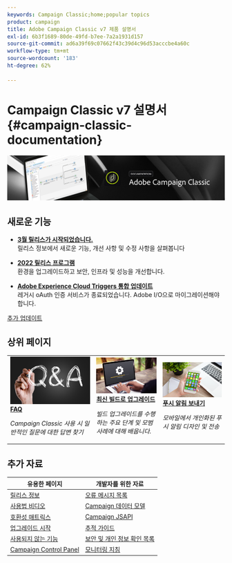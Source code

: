 ```yaml
---
keywords: Campaign Classic;home;popular topics
product: campaign
title: Adobe Campaign Classic v7 제품 설명서
exl-id: 6b3f1689-80de-49fd-b7ee-7a2a1931d157
source-git-commit: ad6a39f69c07662f43c39d4c96d53acccbe4a60c
workflow-type: tm+mt
source-wordcount: '183'
ht-degree: 62%

---
```


# Campaign Classic v7 설명서 {#campaign-classic-documentation}

![](platform/using/assets/do-not-localize/banner_acc_doc.jpg)

## 새로운 기능

* **[3월 릴리스가 시작되었습니다.](rn/using/latest-release.md)**<br/> 릴리스 정보에서 새로운 기능, 개선 사항 및 수정 사항을 살펴봅니다

* **[2022 릴리스 프로그램](technotes/using/dc-migration.md)**<br/> 환경을 업그레이드하고 보안, 인프라 및 성능을 개선합니다.

<!--* **[Secure your Campaign environment](technotes/using/tech-stack-upgrade.md)**<br/> Update to the latest versions to secure your Campaign platform-->

* **[Adobe Experience Cloud Triggers 통합 업데이트](integrations/using/configuring-adobe-io.md)**<br/> 레거시 oAuth 인증 서비스가 종료되었습니다. Adobe I/O으로 마이그레이션해야 합니다.

[추가 업데이트](rn/using/documentation-updates.md)

## 상위 페이지

<table style="table-layout:fixed">
<tr>
  <td>
    <a href="platform/using/common-questions.md">
      <img alt="FAQ" src="platform/using/assets/FAQ.png"/>
    </a>
    <div>
      <a href="platform/using/common-questions.md">
    <strong>FAQ</strong>
    </a>
    </div>
    <p>
    <em>Campaign Classic 사용 시 일반적인 질문에 대한 답변 찾기</em>
    <p>
  </td>
   <td>
    <a href="production/using/build-upgrade.md">
      <img alt="빌드 업그레이드" src="platform/using/assets/upgrade.png" />
    </a>
    <div>
      <a href="production/using/build-upgrade.md">
    <strong>최신 빌드로 업그레이드</strong>
    </a>
    </div>
    <p>
    <em>빌드 업그레이드를 수행하는 주요 단계 및 모범 사례에 대해 배웁니다.</em>
    <p>
  </td>
  <td>
    <a href="delivery/using/create-notifications-ios.md">
       <img alt="푸시 알림" src="platform/using/assets/push.png" />
    </a>
    <div>
       <a href="delivery/using/create-notifications-ios.md">
    <strong>푸시 알림 보내기</strong>
    </a>
    </div>
    <p>
    <em>모바일에서 개인화된 푸시 알림 디자인 및 전송</em>
    <p>
  </td>
</tr>
</table>

## 추가 자료

| 유용한 페이지 | 개발자를 위한 자료 |
|---|---|
| [릴리스 정보](rn/using/latest-release.md) | [오류 메시지 목록](https://experienceleague.adobe.com/developer/campaign-errors/error_codes.html?lang=ko) |
| [사용법 비디오](https://experienceleague.adobe.com/docs/campaign-classic-learn/tutorials/overview.html?lang=ko) | [Campaign 데이터 모델](configuration/using/about-data-model.md) |
| [호환성 매트릭스](rn/using/compatibility-matrix.md) | [Campaign JSAPI](https://experienceleague.adobe.com/developer/campaign-api/api/p-1.html) |
| [업그레이드 시작](rn/using/rn-overview.md) | [추적 가이드](delivery/using/about-message-tracking.md) |
| [사용되지 않는 기능](rn/using/deprecated-features.md) | [보안 및 개인 정보 확인 목록](https://experienceleague.adobe.com/docs/campaign-classic/using/installing-campaign-classic/security-privacy/get-started-security-privacy.html) |
| [Campaign Control Panel](https://experienceleague.adobe.com/docs/control-panel/using/control-panel-home.html?lang=ko) | [모니터링 지침](production/using/monitoring-guidelines.md) |
